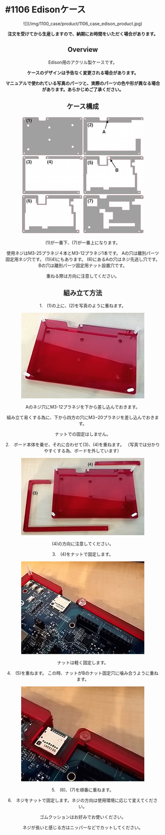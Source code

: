 # #1106 Edisonケース
<center>
![](/img/1100_case/product/1106_case_edison_product.jpg)
<!--COLORME-->

**注文を受けてから生産しますので、納期にお時間をいただく場合があります。**

## Overview
Edison用のアクリル製ケースです。

**ケースのデザインは予告なく変更される場合があります。**

**マニュアルで使われている写真のパーツと、実際のパーツの色や形が異なる場合があります。あらかじめご了承ください。**

## ケース構成

![](/img/1100_case/manual/edsn_00.jpg)

(1)が一番下、(7)が一番上になります。

使用ネジはM3-25プラネジ４本とM3-12プラネジ1本です。
Aの穴は離別パーツ固定用ネジ穴です。
(1)(4)にもあります。
(6)にあるAの穴はネジ先逃し穴です。
Bの穴は離別パーツ固定用ナット設置穴です。

重ねる際は方向に注意してください。

## 組み立て方法
1.　(1)の上に、(2)を写真のように重ねます。

![](/img/1100_case/manual/edsn_01.jpg)

Aのネジ穴にM3-12プラネジを下から差し込んでおきます。

組み立て易くする為に、下から四方の穴にM3−20プラネジを差し込んでおきます。

ナットでの固定はしません。

2.　ボード本体を乗せ、それに合わせて(3)、(4)を重ねます。
（写真では分かりやすくする為、ボードを外しています）

![](/img/1100_case/manual/edsn_02.jpg)

(4)の方向に注意してください。

3.　(4)をナットで固定します。

![](/img/1100_case/manual/edsn_03.jpg)

ナットは軽く固定します。

4.　(5)を重ねます。
この時、ナットがBのナット固定穴に噛み合うように重ねます。

![](/img/1100_case/manual/edsn_04.jpg)

5.　(6)、(7)を順番に重ねます。

6.　ネジをナットで固定します。ネジの方向は使用環境に応じて変えてください。

ゴムクッションはお好みでお使いください。

ネジが長いと感じる方はニッパーなどでカットしてください。
